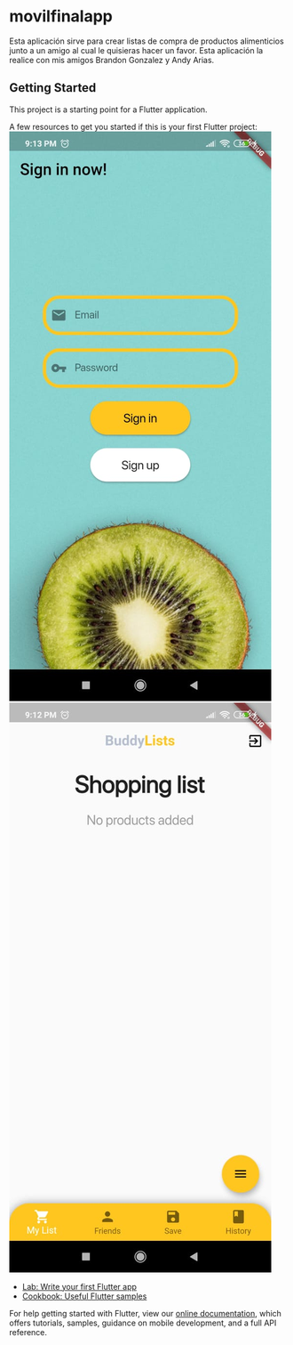 # movilfinalapp

Esta aplicación sirve para crear listas de compra de productos alimenticios junto a un amigo al cual le quisieras hacer un favor. Esta aplicación la realice con mis amigos Brandon Gonzalez y Andy Arias.

## Getting Started

This project is a starting point for a Flutter application.

A few resources to get you started if this is your first Flutter project:
![alt text](https://github.com/alpha-kr/movilAppPf/blob/master/1.jpeg)
![alt text](https://github.com/alpha-kr/movilAppPf/blob/master/2.jpeg)

- [Lab: Write your first Flutter app](https://flutter.dev/docs/get-started/codelab)
- [Cookbook: Useful Flutter samples](https://flutter.dev/docs/cookbook)

For help getting started with Flutter, view our
[online documentation](https://flutter.dev/docs), which offers tutorials,
samples, guidance on mobile development, and a full API reference.
